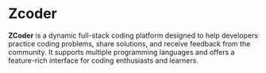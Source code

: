 # Zcoder
**ZCoder** is a dynamic full-stack coding platform designed to help developers practice coding problems, share solutions, and receive feedback from the community. It supports multiple programming languages and offers a feature-rich interface for coding enthusiasts and learners.
